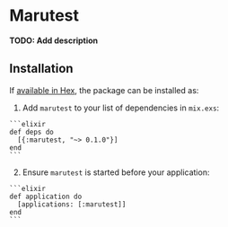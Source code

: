 # Marutest

**TODO: Add description**

## Installation

If [available in Hex](https://hex.pm/docs/publish), the package can be installed as:

  1. Add `marutest` to your list of dependencies in `mix.exs`:

    ```elixir
    def deps do
      [{:marutest, "~> 0.1.0"}]
    end
    ```

  2. Ensure `marutest` is started before your application:

    ```elixir
    def application do
      [applications: [:marutest]]
    end
    ```

